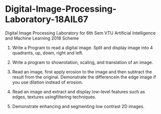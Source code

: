 # Digital-Image-Processing-Laboratory-18AIL67
Digital Image Processing Laboratory for 6th Sem VTU Artificial Intelligence and Machine Learning 2018 Scheme

1. Write a Program to read a digital image. Split and display image into 4 quadrants, up, down, right and left.

2. Write a program to showrotation, scaling, and translation of an image.

3. Read an image, first apply erosion to the image and then subtract the result from the original. Demonstrate the differencein the edge image if you use dilation instead of erosion.

4. Read an image and extract and display low-level features such as edges, textures usingfiltering techniques.

5. Demonstrate enhancing and segmenting low contrast 2D images.
